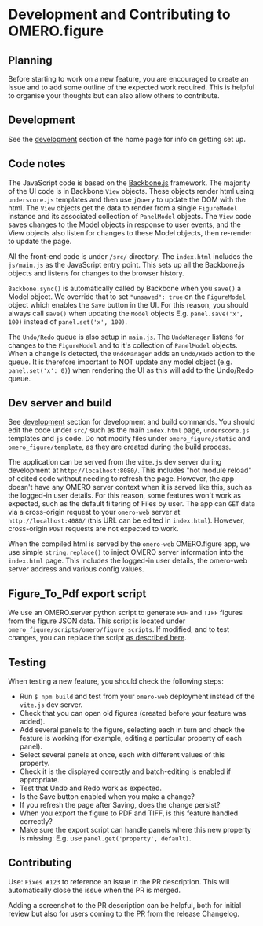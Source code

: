 
Development and Contributing to OMERO.figure
============================================

Planning
--------

Before starting to work on a new feature, you are encouraged to create an Issue and to
add some outline of the expected work required. This is helpful to organise your
thoughts but can also allow others to contribute.

Development
-----------

See the [development](https://github.com/ome/omero-figure/blob/master/README.rst#development)
section of the home page for info on getting set up.

Code notes
----------

The JavaScript code is based on the [Backbone.js](http://backbonejs.org/) framework.
The majority of the UI code is in Backbone `View` objects. These objects render html using
`underscore.js` templates and then use `jQuery` to update the DOM with the html.
The `View` objects get the data to render from a single `FigureModel` instance and its associated
collection of `PanelModel` objects.
The `View` code saves changes to the Model objects in response to user events, and the View objects
also listen for changes to these Model objects, then re-render to update the page.

All the front-end code is under `/src/` directory. The `index.html` includes the `js/main.js` as
the JavaScript entry point. This sets up all the Backbone.js objects and listens for changes to the
browser history.

`Backbone.sync()` is automatically called by Backbone when you `save()` a Model object. We override
that to set `"unsaved": true` on the `FigureModel` object which enables the `Save` button in the UI.
For this reason, you should always call `save()` when updating the `Model` objects E.g. `panel.save('x', 100)`
instead of `panel.set('x', 100)`. 

The `Undo/Redo` queue is also setup in `main.js`. The `UndoManager` listens for changes to the `FigureModel`
and to it's collection of `PanelModel` objects. When a change is detected, the `UndoManager` adds an `Undo/Redo`
action to the queue. It is therefore important to NOT update any model object (e.g. `panel.set('x': 0)`)
when rendering the UI as this will add to the Undo/Redo queue.

Dev server and build
--------------------

See [development](https://github.com/ome/omero-figure?tab=readme-ov-file#development) section for
development and build commands.
You should edit the code under `src/` such as the main `index.html` page, `underscore.js` templates and `js` code. Do not modify files under `omero_figure/static` and `omero_figure/template`, as they are created during the build process.

The application can be served from the `vite.js` dev server during development at `http://localhost:8080/`.
This includes "hot module reload" of edited code without needing to refresh the page.
However, the app doesn't have any OMERO server context when it is served like this, such as the logged-in user details.
For this reason, some features won't work as expected, such as the default filtering of Files by user.
The app can `GET` data via a cross-origin request to your `omero-web` server at `http://localhost:4080/`
(this URL can be edited in `index.html`). However, cross-origin `POST` requests are not expected to work.

When the compiled html is served by the `omero-web` OMERO.figure app, we use simple `string.replace()`
to inject OMERO server information into the `index.html` page. This includes the logged-in user details,
the omero-web server address and various config values.

Figure_To_Pdf export script
---------------------------

We use an OMERO.server python script to generate `PDF` and `TIFF` figures from the figure JSON data.
This script is located under `omero_figure/scripts/omero/figure_scripts`. If modified, and to test changes, you can replace the script [as described here](https://github.com/ome/omero-figure?tab=readme-ov-file#upgrading-omerofigure).

Testing
-------

When testing a new feature, you should check the following steps:

 - Run `$ npm build` and test from your `omero-web` deployment instead of the `vite.js` dev server.
 - Check that you can open old figures (created before your feature was added).
 - Add several panels to the figure, selecting each in turn and check the feature is working (for example, editing a particular property of each panel).
 - Select several panels at once, each with different values of this property.
 - Check it is the displayed correctly and batch-editing is enabled if appropriate.
 - Test that Undo and Redo work as expected.
 - Is the Save button enabled when you make a change?
 - If you refresh the page after Saving, does the change persist?
 - When you export the figure to PDF and TIFF, is this feature handled correctly?
 - Make sure the export script can handle panels where this new property is missing: E.g. use `panel.get('property', default)`.

Contributing
------------

Use: `Fixes #123` to reference an issue in the PR description. This will automatically close the issue when the PR is merged.

Adding a screenshot to the PR description can be helpful, both for initial review but also for
users coming to the PR from the release Changelog.